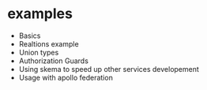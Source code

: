 # examples

- Basics
- Realtions example
- Union types
- Authorization Guards
- Using skema to speed up other services developement
- Usage with apollo federation
